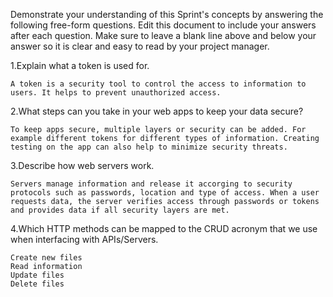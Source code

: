 Demonstrate your understanding of this Sprint's concepts by answering the following free-form questions. Edit this document to include your answers after each question. Make sure to leave a blank line above and below your answer so it is clear and easy to read by your project manager.

 1.Explain what a token is used for.

    A token is a security tool to control the access to information to users. It helps to prevent unauthorized access. 

 2.What steps can you take in your web apps to keep your data secure?

    To keep apps secure, multiple layers or security can be added. For example different tokens for different types of information. Creating testing on the app can also help to minimize security threats. 

 3.Describe how web servers work.

    Servers manage information and release it accorging to security protocols such as passwords, location and type of access. When a user requests data, the server verifies access through passwords or tokens and provides data if all security layers are met. 
 
 
 4.Which HTTP methods can be mapped to the CRUD acronym that we use when interfacing with APIs/Servers.

    Create new files
    Read information
    Update files
    Delete files
